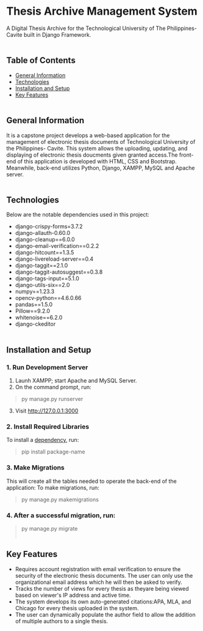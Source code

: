 # Thesis Archive Management System
A Digital Thesis Archive for the Technological University of The Philippines- Cavite built in Django Framework. <br/><br/>
## Table of Contents
- [General Information](#general-information)
- [Technologies](#technologies)
- [Installation and Setup](#installation-and-setup)
- [Key Features](#key-features)
<br/><br/>
## General Information
It is a capstone project develops a web-based application for the management of electronic thesis documents of Technological University of the Philippines- Cavite. This system allows the uploading, updating, and displaying of electronic thesis doucments given granted access.The front-end of this application is developed with HTML, CSS and Bootstrap. Meanwhile, back-end utilizes Python, Django, XAMPP, MySQL and Apache server. 
<br/><br/>
## Technologies
Below are the notable dependencies used in this project:
- django-crispy-forms=3.7.2
- django-allauth-0.60.0
- django-cleanup==6.0.0
- django-email-verification==0.2.2
- django-hitcount==1.3.5
- django-livereload-server==0.4
- django-taggit==2.1.0
- django-taggit-autosuggest==0.3.8
- django-tags-input==5.1.0
- django-utils-six==2.0
- numpy==1.23.3
- opencv-python==4.6.0.66
- pandas==1.5.0
- Pillow==9.2.0
- whitenoise==6.2.0
- django-ckeditor
<br/><br/>
## Installation and Setup
### 1. Run Development Server
1. Launh XAMPP; start Apache and MySQL Server.
2. On the command prompt, run:
> py manage.py runserver
3. Visit http://127.0.0.1:3000

### 2. Install Required Libraries
To install a [dependency](#technologies), run:
> pip install package-name

### 3. Make Migrations
This will create all the tables needed to operate the back-end of the application:
To make migrations, run:
> py manage.py makemigrations

### 4. After a successful migration, run:
> py manage.py migrate
<br/><br/>
## Key Features
- Requires account registration with email verification to ensure the security of the electronic thesis documents. The user can only use the organizational email address which he will then be asked to verify.
- Tracks the number of views for every thesis as theyare being viewed based on viewer's IP address and active time.
- The system develops its own auto-generated citations:APA, MLA, and Chicago for every thesis uploaded in the system.
- The user can dynamically populate the author field to allow the addition of multiple authors to a single thesis.


